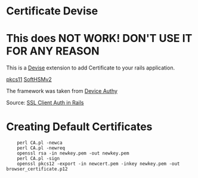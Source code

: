# Certificate Devise

# This does NOT WORK! DON'T USE IT FOR ANY REASON

This is a [Devise](https://github.com/plataformatec/devise) extension to add Certificate to your rails application.

[pkcs11](https://github.com/larskanis/pkcs11)
[SoftHSMv2](https://github.com/opendnssec/SoftHSMv2)

The framework was taken from [Device Authy](https://github.com/authy/authy-devise)

Source: [SSL Client Auth in Rails](https://danq.me/projects/ssl-client-certificate-authentication-in-ruby-on-rails/)

# Creating Default Certificates
```
	perl CA.pl -newca
	perl CA.pl -newreq
	openssl rsa -in newkey.pem -out newkey.pem
	perl CA.pl -sign
	openssl pkcs12 -export -in newcert.pem -inkey newkey.pem -out browser_certificate.p12
```
